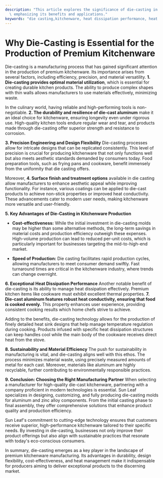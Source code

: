 ```yaml
---
description: "This article explores the significance of die-casting in creating high-quality kitchenware,\
  \ emphasizing its benefits and applications."
keywords: "die casting,kitchenware, heat dissipation performance, heat sink"
---
```

# Why Die-Casting is Essential for the Production of Premium Kitchenware

Die-casting is a manufacturing process that has gained significant attention in the production of premium kitchenware. Its importance arises from several factors, including efficiency, precision, and material versatility. **1. Die-casting provides optimal material utilization**, which is essential for creating durable kitchen products. The ability to produce complex shapes with thin walls allows manufacturers to use materials effectively, minimizing waste.

In the culinary world, having reliable and high-performing tools is non-negotiable. **2. The durability and resilience of die-cast aluminum** make it an ideal choice for kitchenware, ensuring longevity even under rigorous use. High-quality kitchen tools endure regular wear and tear, and products made through die-casting offer superior strength and resistance to corrosion.

**3. Precision Engineering and Design Flexibility**
Die-casting processes allow for intricate designs that can be replicated consistently. This level of precision is crucial for producing kitchenware that not only functions well but also meets aesthetic standards demanded by consumers today. Food preparation tools, such as frying pans and cookware, benefit immensely from the uniformity that die casting offers.

Moreover, **4. Surface finish and treatment options** available in die casting allow manufacturers to enhance aesthetic appeal while improving functionality. For instance, various coatings can be applied to die-cast products to achieve non-stick properties or improved heat conductivity. These advancements cater to modern user needs, making kitchenware more versatile and user-friendly.

**5. Key Advantages of Die-Casting in Kitchenware Production**
- **Cost-effectiveness:** While the initial investment in die-casting molds may be higher than some alternative methods, the long-term savings in material costs and production efficiency outweigh these expenses. High-volume production can lead to reduced per-unit costs, which is particularly important for businesses targeting the mid-to-high-end market.
  
- **Speed of Production:** Die casting facilitates rapid production cycles, allowing manufacturers to meet consumer demand swiftly. Fast turnaround times are critical in the kitchenware industry, where trends can change overnight.

**6. Exceptional Heat Dissipation Performance**
Another notable benefit of die-casting is its ability to manage heat dissipation effectively. Premium kitchen items like cookware must exhibit excellent thermal properties. **7. Die-cast aluminum features robust heat conductivity, ensuring that food is cooked evenly.** This property enhances user experience, providing consistent cooking results which home chefs strive to achieve.

Adding to the benefits, die-casting technology allows for the production of finely detailed heat sink designs that help manage temperature regulation during cooking. Products infused with specific heat dissipation structures can keep handles cool while the main body of the cookware receives direct heat from the stove.

**8. Sustainability and Material Efficiency**
The push for sustainability in manufacturing is vital, and die-casting aligns well with this ethos. The process minimizes material waste, using precisely measured amounts of metal for each cast. Moreover, materials like aluminum are highly recyclable, further contributing to environmentally responsible practices.

**9. Conclusion: Choosing the Right Manufacturing Partner**
When selecting a manufacturer for high-quality die-cast kitchenware, partnering with a company proficient in modern technologies is essential. Sun Leaf specializes in designing, customizing, and fully producing die-casting molds for aluminum and zinc alloy components. From the initial casting phase to final assembly, they offer comprehensive solutions that enhance product quality and production efficiency.

Sun Leaf's commitment to cutting-edge technology ensures that customers receive superior, high-performance kitchenware tailored to their specific needs. By investing in die-casting, businesses not only improve their product offerings but also align with sustainable practices that resonate with today's eco-conscious consumers.

In summary, die-casting emerges as a key player in the landscape of premium kitchenware manufacturing. Its advantages in durability, design flexibility, cost-effectiveness, and heat management make it indispensable for producers aiming to deliver exceptional products to the discerning market.

